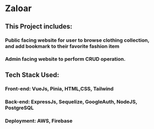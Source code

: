 # Zaloar
## This Project includes:
### Public facing website for user to browse clothing collection, and add bookmark to their favorite fashion item
### Admin facing website to perform CRUD operation.

## Tech Stack Used:
### Front-end: VueJs, Pinia, HTML,CSS, Tailwind
### Back-end: ExpressJs, Sequelize, GoogleAuth, NodeJS, PostgreSQL
### Deployment: AWS, Firebase
